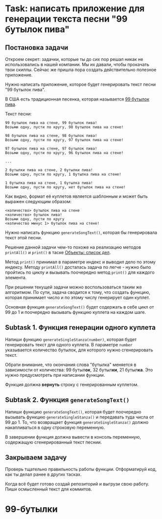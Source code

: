 # Task: написать приложение для генерации текста песни "99 бутылок пива"

## Постановка задачи

Откроем секрет: задачки, которые ты до сих пор решал никак не использовались в нашей компании. Мы их давали, чтобы прокачать твои скиллы. Сейчас же пришла пора создать действительно полезное приложение. 

Нужно написать приложение, которое будет генерировать текст песни "99 бутылок пива".

В США есть традиционная песенка, которая называется [99 бутылок пива](https://ru.wikipedia.org/wiki/99_%D0%B1%D1%83%D1%82%D1%8B%D0%BB%D0%BE%D0%BA_%D0%BF%D0%B8%D0%B2%D0%B0).

Текст песни:

```text
99 бутылок пива на стене, 99 бутылок пива!
Возьми одну, пусти по кругу, 98 бутылок пива на стене!

98 бутылок пива на стене, 98 бутылок пива!
Возьми одну, пусти по кругу, 97 бутылок пива на стене!

97 бутылок пива на стене, 97 бутылок пива!
Возьми одну, пусти по кругу, 96 бутылок пива на стене!

...

2 бутылки пива на стене, 2 бутылки пива!
Возьми одну, пусти по кругу, 1 бутылка пива на стене!

1 бутылка пива на стене, 1 бутылка пива!
Возьми одну, пусти по кругу, нет бутылок пива на стене!
```

Как видно, формат её куплетов является шаблонным и может быть выражен следующим образом:

```
<количество> бутылок пива на стене
<количество> бутылок пива!
Возьми одну, пусти по кругу
<количество минус 1> бутылок пива на стене!
```

Нужно написать функцию `generateSongText()`, которая бы генерировала текст этой песни.

Решение данной задачи чем-то похоже на реализацию методов `printAll()` и `print()` в таске [Объекты: список дел](https://github.com/intocode/js-objects-todolist).

Метод `print()` принимал в параметре индекс и выводил дело по этому индексу. Методу `printAll()` досталась задача по легче - нужно было пройтись по циклу и вызывать поочередно метод `print()` для каждого элемента.

При решении текущей задачи можно воспользоваться таким же алгоритмом. По сути, задача сводится к тому, что создать функцию, которая принимает число и по этому числу генерирует один куплет.

Основная функция `generateSongText()` будет содержать в себе цикл от 99 до 1 и поочередно вызывать функцию куплета на каждом шаге.

## Subtask 1. Функция генерации одного куплета

Напиши функцию `generateSingleStanza(number)`, которая будет генерировать текст для одного куплета. В параметре `number` указывается количество бутылок, для которого нужно сгенерировать текст.

Обрати внимание, что окончания слова "бутылка" меняется в зависимости от количества: 99 бутыл**ок**, 32 бутыл**ки**, 21 бутыл**ка**. Это нужно предусмотреть при написании функции.

Функция должна **вернуть** строку с генерированным куплетом.

## Subtask 2. Функция `generateSongText()`

Напиши функцию `generateSongText()`, которая будет поочередно вызывать функцию `generateSingleStanza()` и передавать туда числа от 99 до 1. То, что возвращает функция `generateSingleStanza()` должно накапливаться в одну строковую переменную.

В завершении функция должна вывести в консоль переменную, содержащую сгенерированный текст песнии.

## Закрываем задачу

Проверь тщательно правильность работы функции. Отформатируй код, как ты делал ранее в других тасках.

Когда всё будет готово создай репозиторий и выгрузи свою работу. Пиши осмысленный текст для коммитов.
# 99-бутылки
